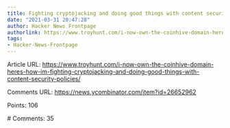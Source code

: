```yaml
---
title: Fighting cryptojacking and doing good things with content security policies
date: "2021-03-31 20:47:28"
author: Hacker News Frontpage
authorlink: https://www.troyhunt.com/i-now-own-the-coinhive-domain-heres-how-im-fighting-cryptojacking-and-doing-good-things-with-content-security-policies/
tags:
- Hacker-News-Frontpage
---
```


<p>Article URL: <a href="https://www.troyhunt.com/i-now-own-the-coinhive-domain-heres-how-im-fighting-cryptojacking-and-doing-good-things-with-content-security-policies/">https://www.troyhunt.com/i-now-own-the-coinhive-domain-heres-how-im-fighting-cryptojacking-and-doing-good-things-with-content-security-policies/</a></p>
<p>Comments URL: <a href="https://news.ycombinator.com/item?id=26652962">https://news.ycombinator.com/item?id=26652962</a></p>
<p>Points: 106</p>
<p># Comments: 35</p>
